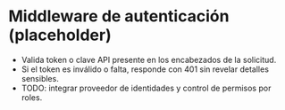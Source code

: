 # Middleware de autenticación (placeholder)

- Valida token o clave API presente en los encabezados de la solicitud.
- Si el token es inválido o falta, responde con 401 sin revelar detalles sensibles.
- TODO: integrar proveedor de identidades y control de permisos por roles.
